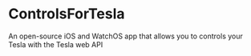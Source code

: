 # ControlsForTesla
An open-source iOS and WatchOS app that allows you to controls your Tesla with the Tesla web API
